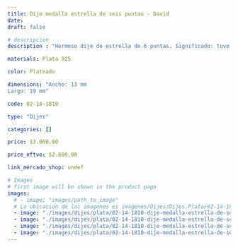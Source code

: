 ```yaml
---
title: Dije medalla estrella de seis puntas - David 
date: 
draft: false

# descripcion
description : "Hermoso dije de estrella de 6 puntas. Significado: tuvo en origen un sentido mágico: se colgaba en las paredes para ahuyentar a los malos espíritus, y los alquimistas la usaban para representar la conexión entre cielo y tierra. Para los más religiosos, dicen que otorgan un acercamiento más íntimo con Dios."

materials: Plata 925

color: Plateado

dimensions: "Ancho: 13 mm 
Largo: 19 mm"

code: 02-14-1810

type: "Dijes"

categories: []

price: $3.060,00

price_eftvo: $2.600,00

link_mercado_shop: undef

# Images
# first image will be shown in the product page
images:
  # - image: "images/path_to_image"
  # La ubicacion de las imagenes es imagenes/Dijes/Dijes.Plata/02-14-1810-dije-medalla-estrella-de-seis-puntas--david-
  - image: "./images/dijes/plata/02-14-1810-dije-medalla-estrella-de-seis-puntas--david-_a.jpg"
  - image: "./images/dijes/plata/02-14-1810-dije-medalla-estrella-de-seis-puntas--david-_b.jpg"
  - image: "./images/dijes/plata/02-14-1810-dije-medalla-estrella-de-seis-puntas--david-_c.jpg"
  - image: "./images/dijes/plata/02-14-1810-dije-medalla-estrella-de-seis-puntas--david-_d.jpg"
---
```


